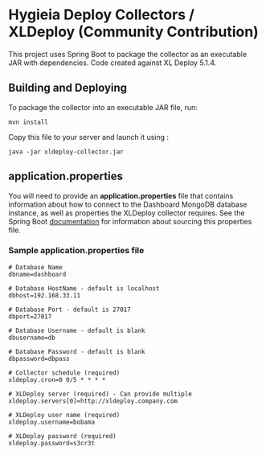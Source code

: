 # Hygieia Deploy Collectors / XLDeploy (Community Contribution)

This project uses Spring Boot to package the collector as an executable JAR with dependencies. Code created against XL Deploy 5.1.4.

## Building and Deploying

To package the collector into an executable JAR file, run:
```
mvn install
```

Copy this file to your server and launch it using :
```
java -jar xldeploy-collector.jar
```

## application.properties

You will need to provide an **application.properties** file that contains information about how to connect to the Dashboard MongoDB database instance, as well as properties the XLDeploy collector requires. See the Spring Boot [documentation](http://docs.spring.io/spring-boot/docs/current-SNAPSHOT/reference/htmlsingle/#boot-features-external-config-application-property-files) for information about sourcing this properties file.

### Sample application.properties file

```properties
# Database Name
dbname=dashboard

# Database HostName - default is localhost
dbhost=192.168.33.11

# Database Port - default is 27017
dbport=27017

# Database Username - default is blank
dbusername=db

# Database Password - default is blank
dbpassword=dbpass

# Collector schedule (required)
xldeploy.cron=0 0/5 * * * *

# XLDeploy server (required) - Can provide multiple
xldeploy.servers[0]=http://xldeploy.company.com

# XLDeploy user name (required)
xldeploy.username=bobama

# XLDeploy password (required)
xldeploy.password=s3cr3t
```
